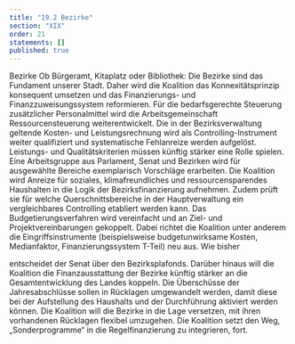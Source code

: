 ```yaml
---
title: "19.2 Bezirke"
section: "XIX"
order: 21
statements: []
published: true
---
```

Bezirke
Ob Bürgeramt, Kitaplatz oder Bibliothek: Die Bezirke sind das Fundament unserer Stadt.
Daher wird die Koalition das Konnexitätsprinzip konsequent umsetzen und das Finanzierungs-
und Finanzzuweisungssystem reformieren. Für die bedarfsgerechte Steuerung zusätzlicher
Personalmittel wird die Arbeitsgemeinschaft Ressourcensteuerung weiterentwickelt. Die in der
Bezirksverwaltung geltende Kosten- und Leistungsrechnung wird als Controlling-Instrument
weiter qualifiziert und systematische Fehlanreize werden aufgelöst. Leistungs- und
Qualitätskriterien müssen künftig stärker eine Rolle spielen. Eine Arbeitsgruppe aus
Parlament, Senat und Bezirken wird für ausgewählte Bereiche exemplarisch Vorschläge
erarbeiten.
Die Koalition wird Anreize für soziales, klimafreundliches und ressourcensparendes
Haushalten in die Logik der Bezirksfinanzierung aufnehmen. Zudem prüft sie für welche
Querschnittsbereiche in der Hauptverwaltung ein vergleichbares Controlling etabliert werden
kann.
Das Budgetierungsverfahren wird vereinfacht und an Ziel- und Projektvereinbarungen
gekoppelt. Dabei richtet die Koalition unter anderem die Eingriffsinstrumente (beispielsweise
budgetunwirksame Kosten, Medianfaktor, Finanzierungssystem T-Teil) neu aus. Wie bisher


entscheidet der Senat über den Bezirksplafonds. Darüber hinaus will die Koalition die
Finanzausstattung der Bezirke künftig stärker an die Gesamtentwicklung des Landes koppeln.
Die Überschüsse der Jahresabschlüsse sollen in Rücklagen umgewandelt werden, damit
diese bei der Aufstellung des Haushalts und der Durchführung aktiviert werden können. Die
Koalition will die Bezirke in die Lage versetzen, mit ihren vorhandenen Rücklagen flexibel
umzugehen.
Die Koalition setzt den Weg, „Sonderprogramme“ in die Regelfinanzierung zu integrieren, fort.
